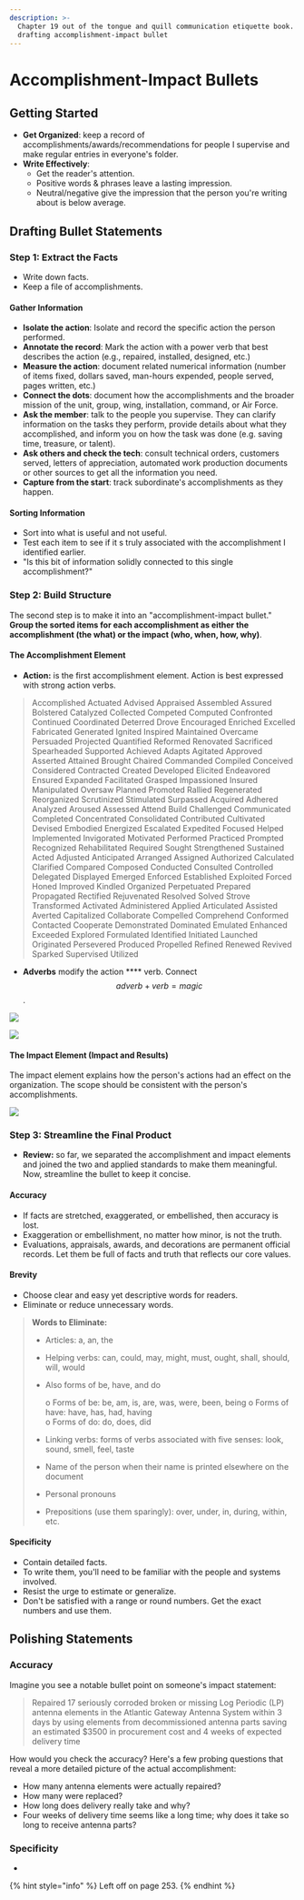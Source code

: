 ```yaml
---
description: >-
  Chapter 19 out of the tongue and quill communication etiquette book. Covers
  drafting accomplishment-impact bullet
---
```


# Accomplishment-Impact Bullets

## Getting Started

* **Get Organized**: keep a record of accomplishments/awards/recommendations for people I supervise and make regular entries in everyone's folder.
* **Write Effectively**:&#x20;
  * Get the reader's attention.
  * Positive words & phrases leave a lasting impression.
  * Neutral/negative give the impression that the person you're writing about is below average.



## Drafting Bullet Statements

### Step 1: Extract the Facts

* Write down facts.
* Keep a file of accomplishments.

#### Gather Information

* **Isolate the action**: Isolate and record the specific action the person performed.
* **Annotate the record**: Mark the action with a power verb that best describes the action (e.g., repaired, installed, designed, etc.)
* **Measure the action**: document related numerical information (number of items fixed, dollars saved, man-hours expended, people served, pages written, etc.)
* **Connect the dots**: document how the accomplishments and the broader mission of the unit, group, wing, installation, command, or Air Force.
* **Ask the member**: talk to the people you supervise. They can clarify information on the tasks they perform, provide details about what they accomplished, and inform you on how the task was done (e.g. saving time, treasure, or talent).
* **Ask others and check the tech**: consult technical orders, customers served, letters of appreciation, automated work production documents or other sources to get all the information you need.
* **Capture from the start**: track subordinate's accomplishments as they happen.&#x20;

#### Sorting Information

* Sort into what is useful and not useful.
* Test each item to see if it s truly associated with the accomplishment I identified earlier.
* "Is this bit of information solidly connected to this single accomplishment?"

### Step 2: Build Structure

The second step is to make it into an "accomplishment-impact bullet." **Group the sorted items for each accomplishment as either the accomplishment (the what) or the impact (who, when, how, why)**.

#### The Accomplishment Element

* **Action:** is the first accomplishment element. Action is best expressed with strong action verbs.

> Accomplished Actuated Advised Appraised Assembled Assured Bolstered Catalyzed Collected Competed Computed Confronted Continued Coordinated Deterred Drove Encouraged Enriched Excelled Fabricated Generated Ignited Inspired Maintained Overcame Persuaded Projected Quantified Reformed Renovated Sacrificed Spearheaded Supported Achieved Adapts Agitated Approved Asserted Attained Brought Chaired Commanded Compiled Conceived Considered Contracted Created Developed Elicited Endeavored Ensured Expanded Facilitated Grasped Impassioned Insured Manipulated Oversaw Planned Promoted Rallied Regenerated Reorganized Scrutinized Stimulated Surpassed Acquired Adhered Analyzed Aroused Assessed Attend Build Challenged Communicated Completed Concentrated Consolidated Contributed Cultivated Devised Embodied Energized Escalated Expedited Focused Helped Implemented Invigorated Motivated Performed Practiced Prompted Recognized Rehabilitated Required Sought Strengthened Sustained Acted Adjusted Anticipated Arranged Assigned Authorized Calculated Clarified Compared Composed Conducted Consulted Controlled Delegated Displayed Emerged Enforced Established Exploited Forced Honed Improved Kindled Organized Perpetuated Prepared Propagated Rectified Rejuvenated Resolved Solved Strove Transformed Activated Administered Applied Articulated Assisted Averted Capitalized Collaborate Compelled Comprehend Conformed Contacted Cooperate Demonstrated Dominated Emulated Enhanced Exceeded Explored Formulated Identified Initiated Launched Originated Persevered Produced Propelled Refined Renewed Revived Sparked Supervised Utilized

* **Adverbs** modify the action **** verb. Connect $$adverb + verb = magic$$.&#x20;

![](<../.gitbook/assets/CleanShot 2021-12-01 at 22.55.31@2x.jpg>)

![](<../.gitbook/assets/CleanShot 2021-12-01 at 22.39.33@2x.jpg>)

#### **The Impact Element (Impact and Results)**

The impact element explains how the person's actions had an effect on the organization. The scope should be consistent with the person's accomplishments.

![](<../.gitbook/assets/CleanShot 2021-12-01 at 22.52.48@2x.jpg>)

### Step 3: Streamline the Final Product

* **Review:** so far, we separated the accomplishment and impact elements and joined the two and applied standards to make them meaningful. Now, streamline the bullet to keep it concise.

#### Accuracy

* If facts are stretched, exaggerated, or embellished, then accuracy is lost.
* Exaggeration or embellishment, no matter how minor, is not the truth.
* Evaluations, appraisals, awards, and decorations are permanent official records. Let them be full of facts and truth that reflects our core values.

#### Brevity

* Choose clear and easy yet descriptive words for readers.
* Eliminate or reduce unnecessary words.

> **Words to Eliminate:**
>
> * Articles: a, an, the
> * Helping verbs: can, could, may, might, must, ought, shall, should, will, would
> *   Also forms of be, have, and do
>
>     o Forms of be: be, am, is, are, was, were, been, being o Forms of have: have, has, had, having\
>     o Forms of do: do, does, did
> * Linking verbs: forms of verbs associated with five senses: look, sound, smell, feel, taste
> * Name of the person when their name is printed elsewhere on the document
> * Personal pronouns
> * Prepositions (use them sparingly): over, under, in, during, within, etc.

#### Specificity

* Contain detailed facts.
* To write them, you'll need to be familiar with the people and systems involved.
* Resist the urge to estimate or generalize.
* Don't be satisfied with a range or round numbers. Get the exact numbers and use them.

## Polishing Statements

### Accuracy

Imagine you see a notable bullet point on someone's impact statement:

> Repaired 17 seriously corroded broken or missing Log Periodic (LP) antenna elements in the Atlantic Gateway Antenna System within 3 days by using elements from decommissioned antenna parts saving an estimated $3500 in procurement cost and 4 weeks of expected delivery time

How would you check the accuracy? Here's a few probing questions that reveal a more detailed picture of the actual accomplishment:

* How many antenna elements were actually repaired?
* How many were replaced?
* How long does delivery really take and why?
* Four weeks of delivery time seems like a long time; why does it take so long to receive antenna parts?

### Specificity

*



{% hint style="info" %}
Left off on page 253.
{% endhint %}

